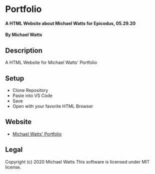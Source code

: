 # Portfolio

#### A HTML Website about Michael Watts for Epicodus, 05.29.20

#### By Michael Watts

## Description

A  HTML Website for Michael Watts' Portfolio

## Setup

* Clone Repository
* Paste into VS Code
* Save
* Open with your favorite HTML Browser

## Website
* [Michael Watts' Portfolio](wattsjmichael.github.io/portfolio)

## Legal
Copyright (c) 2020 Michael Watts
This software is licensed under MIT license.
